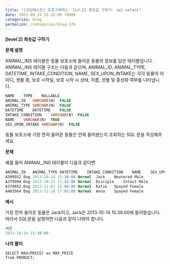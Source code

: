 ```yaml
---
title: "[코딩테스트] 프로그래머스  [LV.2] 최솟값 구하기- sql-select"
date: 2023-09-15 22:32:00 +0900
categories: blog
permalink: /categories/blog-176
---
```



**[level 2] 최솟값 구하기**



**문제 설명**

ANIMAL_INS 테이블은 동물 보호소에 들어온 동물의 정보를 담은 테이블입니다. ANIMAL_INS 테이블 구조는 다음과 같으며, ANIMAL_ID, ANIMAL_TYPE, DATETIME, INTAKE_CONDITION, NAME, SEX_UPON_INTAKE는 각각 동물의 아이디, 생물 종, 보호 시작일, 보호 시작 시 상태, 이름, 성별 및 중성화 여부를 나타냅니다.

```sql
NAME	TYPE	NULLABLE
ANIMAL_ID	VARCHAR(N)	FALSE
ANIMAL_TYPE	VARCHAR(N)	FALSE
DATETIME	DATETIME	FALSE
INTAKE_CONDITION	VARCHAR(N)	FALSE
NAME	VARCHAR(N)	TRUE
SEX_UPON_INTAKE	VARCHAR(N)	FALSE
```

동물 보호소에 가장 먼저 들어온 동물은 언제 들어왔는지 조회하는 SQL 문을 작성해주세요.


**문제**

예를 들어 ANIMAL_INS 테이블이 다음과 같다면
```sql
ANIMAL_ID	ANIMAL_TYPE	DATETIME	INTAKE_CONDITION	NAME	SEX_UPON_INTAKE
A399552	Dog	2013-10-14 15:38:00	Normal	Jack	Neutered Male
A379998	Dog	2013-10-23 11:42:00	Normal	Disciple	Intact Male
A370852	Dog	2013-11-03 15:04:00	Normal	Katie	Spayed Female
A403564	Dog	2013-11-18 17:03:00	Normal	Anna	Spayed Female

```




**예시**

가장 먼저 들어온 동물은 Jack이고, Jack은 2013-10-14 15:38:00에 들어왔습니다. 따라서 SQL문을 실행하면 다음과 같이 나와야 합니다.


```sql
시간
2013-10-14 15:38:00
```




**나의 풀이**

```
SELECT MAX(PRICE) as MAX_PRICE
from PRODUCT;

```


